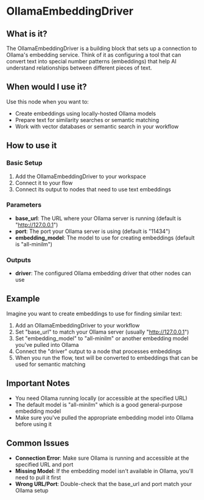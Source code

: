 # OllamaEmbeddingDriver

## What is it?

The OllamaEmbeddingDriver is a building block that sets up a connection to Ollama's embedding service. Think of it as configuring a tool that can convert text into special number patterns (embeddings) that help AI understand relationships between different pieces of text.

## When would I use it?

Use this node when you want to:

- Create embeddings using locally-hosted Ollama models
- Prepare text for similarity searches or semantic matching
- Work with vector databases or semantic search in your workflow

## How to use it

### Basic Setup

1. Add the OllamaEmbeddingDriver to your workspace
2. Connect it to your flow
3. Connect its output to nodes that need to use text embeddings

### Parameters

- **base_url**: The URL where your Ollama server is running (default is "http://127.0.0.1")
- **port**: The port your Ollama server is using (default is "11434")
- **embedding_model**: The model to use for creating embeddings (default is "all-minilm")

### Outputs

- **driver**: The configured Ollama embedding driver that other nodes can use

## Example

Imagine you want to create embeddings to use for finding similar text:

1. Add an OllamaEmbeddingDriver to your workflow
1. Set "base_url" to match your Ollama server (usually "http://127.0.0.1")
1. Set "embedding_model" to "all-minilm" or another embedding model you've pulled into Ollama
1. Connect the "driver" output to a node that processes embeddings
1. When you run the flow, text will be converted to embeddings that can be used for semantic matching

## Important Notes

- You need Ollama running locally (or accessible at the specified URL)
- The default model is "all-minilm" which is a good general-purpose embedding model
- Make sure you've pulled the appropriate embedding model into Ollama before using it

## Common Issues

- **Connection Error**: Make sure Ollama is running and accessible at the specified URL and port
- **Missing Model**: If the embedding model isn't available in Ollama, you'll need to pull it first
- **Wrong URL/Port**: Double-check that the base_url and port match your Ollama setup
